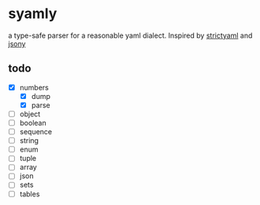 # syamly

a type-safe parser for a reasonable yaml dialect.
Inspired by [strictyaml](https://github.com/crdoconnor/strictyaml)
and [jsony](https://github.com/treeform/jsony)

## todo

- [x] numbers
  - [x] dump
  - [x] parse
- [ ] object
- [ ] boolean
- [ ] sequence
- [ ] string
- [ ] enum
- [ ] tuple
- [ ] array
- [ ] json
- [ ] sets
- [ ] tables